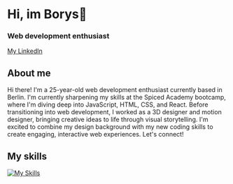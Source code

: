 # Hi, im Borys👋
### Web development enthusiast
[My LinkedIn](https://www.linkedin.com/in/borys-kravtsov-b068a9184/)
## About me
Hi there! I'm a 25-year-old web development enthusiast currently based in Berlin. I'm currently sharpening my skills at the Spiced Academy bootcamp, where I'm diving deep into JavaScript, HTML, CSS, and React. Before transitioning into web development, I worked as a 3D designer and motion designer, bringing creative ideas to life through visual storytelling. I'm excited to combine my design background with my new coding skills to create engaging, interactive web experiences. Let's connect!

## My skills
[![My Skills](https://skillicons.dev/icons?i=visualstudio,js,html,css,sass,npm,ps,ae,pr,ai,blender,unreal,figma	)](https://skillicons.dev)
<!---
BorysKravtsov/BorysKravtsov is a ✨ special ✨ repository because its `README.md` (this file) appears on your GitHub profile.
You can click the Preview link to take a look at your changes.
--->

